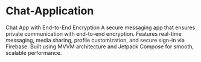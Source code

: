 # Chat-Application
Chat App with End-to-End Encryption  A secure messaging app that ensures private communication with end-to-end encryption. Features real-time messaging, media sharing, profile customization, and secure sign-in via Firebase. Built using MVVM architecture and Jetpack Compose for smooth, scalable performance.
